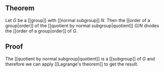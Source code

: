 ## Theorem
Let $G$ be a [[group]] with [[normal subgroup]] $N$. Then the [[order of a group|order]] of the [[quotient by normal subgroup|quotient]] $G/N$ divides the [[order of a group|order]] of $G$.
## Proof
The [[quotient by normal subgroup|quotient]] is a [[subgroup]] of $G$ and therefore we can apply [[Lagrange's theorem]] to get the result.